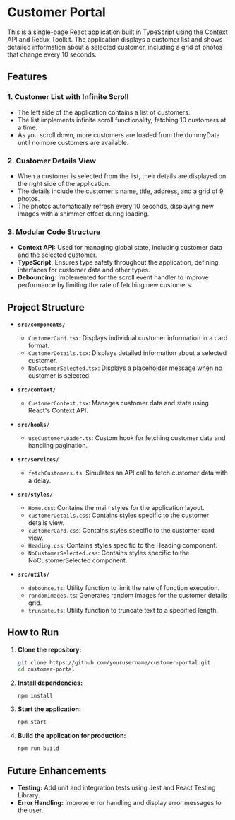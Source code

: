 # Customer Portal

This is a single-page React application built in TypeScript using the Context API and Redux Toolkit. The application displays a customer list and shows detailed information about a selected customer, including a grid of photos that change every 10 seconds.

## Features

### 1. Customer List with Infinite Scroll
- The left side of the application contains a list of customers.
- The list implements infinite scroll functionality, fetching 10 customers at a time.
- As you scroll down, more customers are loaded from the dummyData until no more customers are available.

### 2. Customer Details View
- When a customer is selected from the list, their details are displayed on the right side of the application.
- The details include the customer's name, title, address, and a grid of 9 photos.
- The photos automatically refresh every 10 seconds, displaying new images with a shimmer effect during loading.

### 3. Modular Code Structure
- **Context API:** Used for managing global state, including customer data and the selected customer.
- **TypeScript:** Ensures type safety throughout the application, defining interfaces for customer data and other types.
- **Debouncing:** Implemented for the scroll event handler to improve performance by limiting the rate of fetching new customers.

## Project Structure

- **`src/components/`**
  - `CustomerCard.tsx`: Displays individual customer information in a card format.
  - `CustomerDetails.tsx`: Displays detailed information about a selected customer.
  - `NoCustomerSelected.tsx`: Displays a placeholder message when no customer is selected.

- **`src/context/`**
  - `CustomerContext.tsx`: Manages customer data and state using React's Context API.

- **`src/hooks/`**
  - `useCustomerLoader.ts`: Custom hook for fetching customer data and handling pagination.

- **`src/services/`**
  - `fetchCustomers.ts`: Simulates an API call to fetch customer data with a delay.

- **`src/styles/`**
  - `Home.css`: Contains the main styles for the application layout.
  - `customerDetails.css`: Contains styles specific to the customer details view.
  - `customerCard.css`: Contains styles specific to the customer card view.
  - `Heading.css`: Contains styles specific to the Heading component.
  - `NoCustomerSelected.css`: Contains styles specific to the NoCustomerSelected component.

- **`src/utils/`**
  - `debounce.ts`: Utility function to limit the rate of function execution.
  - `randomImages.ts`: Generates random images for the customer details grid.
  - `truncate.ts`: Utility function to truncate text to a specified length.

## How to Run

1. **Clone the repository:**
   ```bash
   git clone https://github.com/yourusername/customer-portal.git
   cd customer-portal
   ```

2. **Install dependencies:**
   ```bash
   npm install
   ```

3. **Start the application:**
   ```bash
   npm start
   ```

4. **Build the application for production:**
   ```bash
   npm run build
   ```

## Future Enhancements

- **Testing:** Add unit and integration tests using Jest and React Testing Library.
- **Error Handling:** Improve error handling and display error messages to the user.
